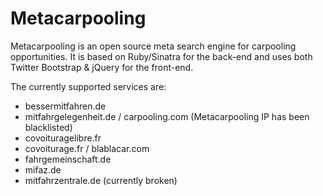 Metacarpooling
==============

Metacarpooling is an open source meta search engine for carpooling opportunities.
It is based on Ruby/Sinatra for the back-end and uses both Twitter Bootstrap & jQuery for the front-end.

The currently supported services are:

- bessermitfahren.de
- mitfahrgelegenheit.de / carpooling.com (Metacarpooling IP has been blacklisted)
- covoituragelibre.fr
- covoiturage.fr / blablacar.com
- fahrgemeinschaft.de
- mifaz.de
- mitfahrzentrale.de (currently broken)
